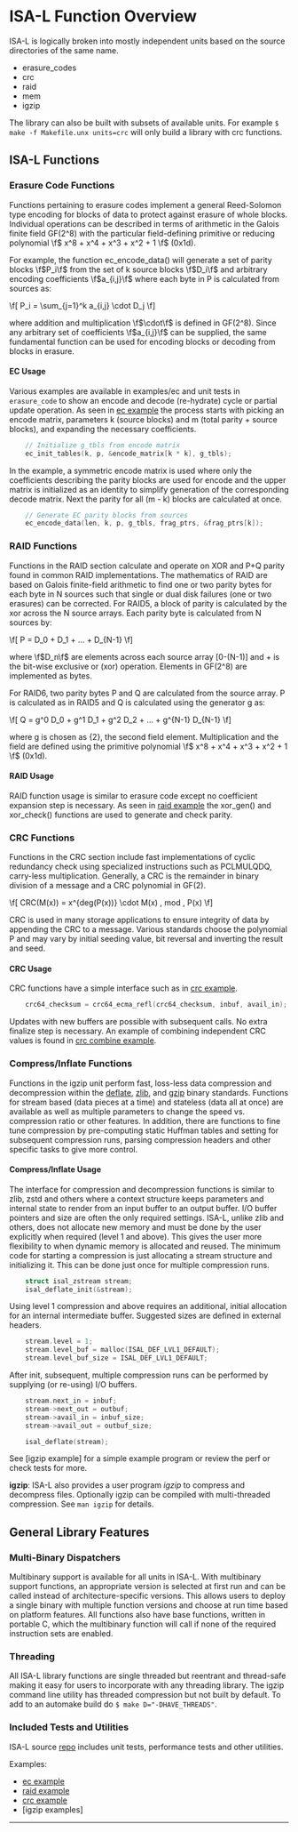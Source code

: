 # ISA-L Function Overview

ISA-L is logically broken into mostly independent units based on the source
directories of the same name.
- erasure_codes
- crc
- raid
- mem
- igzip

The library can also be built with subsets of available units. For example
`$ make -f Makefile.unx units=crc` will only build a library with crc
functions.

## ISA-L Functions

### Erasure Code Functions

Functions pertaining to erasure codes implement a general Reed-Solomon type
encoding for blocks of data to protect against erasure of whole blocks.
Individual operations can be described in terms of arithmetic in the Galois
finite field GF(2^8) with the particular field-defining primitive or reducing
polynomial \f$ x^8 + x^4 + x^3 + x^2 + 1 \f$ (0x1d).

For example, the function ec_encode_data() will generate a set of parity blocks
\f$P_i\f$ from the set of k source blocks \f$D_i\f$ and arbitrary encoding
coefficients \f$a_{i,j}\f$ where each byte in P is calculated from sources as:

\f[ P_i = \sum_{j=1}^k a_{i,j} \cdot D_j \f]

where addition and multiplication \f$\cdot\f$ is defined in GF(2^8).  Since any
arbitrary set of coefficients \f$a_{i,j}\f$ can be supplied, the same
fundamental function can be used for encoding blocks or decoding from blocks in
erasure.

#### EC Usage

Various examples are available in examples/ec and unit tests in `erasure_code`
to show an encode and decode (re-hydrate) cycle or partial update operation. As
seen in [ec example] the process starts with picking an
encode matrix, parameters k (source blocks) and m (total parity + source
blocks), and expanding the necessary coefficients.

~~~c
	// Initialize g_tbls from encode matrix
	ec_init_tables(k, p, &encode_matrix[k * k], g_tbls);
~~~

In the example, a symmetric encode matrix is used where only the coefficients
describing the parity blocks are used for encode and the upper matrix is
initialized as an identity to simplify generation of the corresponding decode
matrix. Next the parity for all (m - k) blocks are calculated at once.

~~~c
	// Generate EC parity blocks from sources
	ec_encode_data(len, k, p, g_tbls, frag_ptrs, &frag_ptrs[k]);
~~~

### RAID Functions

Functions in the RAID section calculate and operate on XOR and P+Q parity found
in common RAID implementations.  The mathematics of RAID are based on Galois
finite-field arithmetic to find one or two parity bytes for each byte in N
sources such that single or dual disk failures (one or two erasures) can be
corrected.  For RAID5, a block of parity is calculated by the xor across the N
source arrays.  Each parity byte is calculated from N sources by:

\f[ P = D_0 + D_1 + ... + D_{N-1} \f]

where \f$D_n\f$ are elements across each source array [0-(N-1)] and + is the
bit-wise exclusive or (xor) operation.  Elements in GF(2^8) are implemented as
bytes.

For RAID6, two parity bytes P and Q are calculated from the source array.  P is
calculated as in RAID5 and Q is calculated using the generator g as:

\f[ Q = g^0 D_0 + g^1 D_1 + g^2 D_2 + ... + g^{N-1} D_{N-1} \f]

where g is chosen as {2}, the second field element.  Multiplication and the
field are defined using the primitive polynomial \f$ x^8 + x^4 + x^3 + x^2 + 1 \f$
(0x1d).

#### RAID Usage

RAID function usage is similar to erasure code except no coefficient expansion
step is necessary. As seen in [raid example] the xor_gen() and xor_check()
functions are used to generate and check parity.

### CRC Functions

Functions in the CRC section include fast implementations of cyclic redundancy
check using specialized instructions such as PCLMULQDQ, carry-less
multiplication.  Generally, a CRC is the remainder in binary division of a
message and a CRC polynomial in GF(2).

\f[ CRC(M(x)) = x^{deg(P(x))} \cdot M(x) \, mod \, P(x) \f]

CRC is used in many storage applications to ensure integrity of data by
appending the CRC to a message.  Various standards choose the polynomial P and
may vary by initial seeding value, bit reversal and inverting the result and
seed.

#### CRC Usage

CRC functions have a simple interface such as in [crc example].

~~~c
	crc64_checksum = crc64_ecma_refl(crc64_checksum, inbuf, avail_in);
~~~

Updates with new buffers are possible with subsequent calls. No extra finalize
step is necessary. An example of combining independent CRC values is found in
[crc combine example].

### Compress/Inflate Functions

Functions in the igzip unit perform fast, loss-less data compression and
decompression within the [deflate](https://www.ietf.org/rfc/rfc1951.txt),
[zlib](https://www.ietf.org/rfc/rfc1950.txt), and
[gzip](https://www.ietf.org/rfc/rfc1952.txt) binary standards. Functions for
stream based (data pieces at a time) and stateless (data all at once) are
available as well as multiple parameters to change the speed vs. compression
ratio or other features.  In addition, there are functions to fine tune
compression by pre-computing static Huffman tables and setting for subsequent
compression runs, parsing compression headers and other specific tasks to give
more control.

#### Compress/Inflate Usage

The interface for compression and decompression functions is similar to zlib,
zstd and others where a context structure keeps parameters and internal state to
render from an input buffer to an output buffer.  I/O buffer pointers and size
are often the only required settings.  ISA-L, unlike zlib and others, does not
allocate new memory and must be done by the user explicitly when required (level
1 and above).  This gives the user more flexibility to when dynamic memory is
allocated and reused. The minimum code for starting a compression is just
allocating a stream structure and initializing it.  This can be done just once
for multiple compression runs.

~~~c
	struct isal_zstream stream;
	isal_deflate_init(&stream);
~~~

Using level 1 compression and above requires an additional, initial allocation
for an internal intermediate buffer.  Suggested sizes are defined in external
headers.

~~~c
	stream.level = 1;
	stream.level_buf = malloc(ISAL_DEF_LVL1_DEFAULT);
	stream.level_buf_size = ISAL_DEF_LVL1_DEFAULT;
~~~

After init, subsequent, multiple compression runs can be performed by supplying
(or re-using) I/O buffers.

~~~c
	stream.next_in = inbuf;
	stream->next_out = outbuf;
	stream->avail_in = inbuf_size;
	stream->avail_out = outbuf_size;

	isal_deflate(stream);
~~~

See [igzip example] for a simple example program or review the perf or check
tests for more.

**igzip**: ISA-L also provides a user program *igzip* to compress and decompress
files.  Optionally igzip can be compiled with multi-threaded compression.  See
`man igzip` for details.

## General Library Features

### Multi-Binary Dispatchers

Multibinary support is available for all units in ISA-L.  With multibinary
support functions, an appropriate version is selected at first run and can be
called instead of architecture-specific versions. This allows users to deploy a
single binary with multiple function versions and choose at run time based on
platform features. All functions also have base functions, written in portable
C, which the multibinary function will call if none of the required instruction
sets are enabled.

### Threading

All ISA-L library functions are single threaded but reentrant and thread-safe
making it easy for users to incorporate with any threading library. The igzip
command line utility has threaded compression but not built by default. To add
to an automake build do `$ make D="-DHAVE_THREADS"`.

### Included Tests and Utilities

ISA-L source [repo] includes unit tests, performance tests and other utilities.

Examples:
- [ec example]
- [raid example]
- [crc example]
- [igzip examples]

---

[repo]: https://github.com/intel/isa-l
[ec example]: https://github.com/intel/isa-l/blob/master/examples/ec/ec_simple_example.c
[raid example]: https://github.com/intel/isa-l/blob/master/raid/xor_example.c
[crc example]: https://github.com/intel/isa-l/blob/master/crc/crc64_example.c
[crc combine example]: https://github.com/intel/isa-l/blob/master/examples/crc/crc_combine_example.c
[igzip deflate example]: https://github.com/intel/isa-l/blob/master/igzip/igzip_example.c
[igzip inflate example]: https://github.com/intel/isa-l/blob/master/igzip/igzip_inflate_example.c
